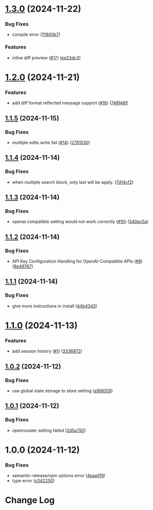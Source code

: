 # [1.3.0](https://github.com/lee88688/aider-composer/compare/v1.2.0...v1.3.0) (2024-11-22)


### Bug Fixes

* compile error ([7f800b7](https://github.com/lee88688/aider-composer/commit/7f800b7be040f2fc7e1d5928561e51ab7bf58875))


### Features

* inline diff preview ([#17](https://github.com/lee88688/aider-composer/issues/17)) ([ee23dc3](https://github.com/lee88688/aider-composer/commit/ee23dc3edacd15bbda7dd3a63d2bfab831f28f1d))

# [1.2.0](https://github.com/lee88688/aider-composer/compare/v1.1.5...v1.2.0) (2024-11-21)


### Features

* add diff format reflected message support ([#16](https://github.com/lee88688/aider-composer/issues/16)) ([746f46f](https://github.com/lee88688/aider-composer/commit/746f46f4a928431490f089b270379e587fc3bce2))

## [1.1.5](https://github.com/lee88688/aider-composer/compare/v1.1.4...v1.1.5) (2024-11-15)


### Bug Fixes

* multiple edits write fail ([#14](https://github.com/lee88688/aider-composer/issues/14)) ([2781530](https://github.com/lee88688/aider-composer/commit/27815301856adeb8454388e1eeee46eab37ce9d8))

## [1.1.4](https://github.com/lee88688/aider-composer/compare/v1.1.3...v1.1.4) (2024-11-14)


### Bug Fixes

* when multiple search block, only last will be apply. ([7d14cf2](https://github.com/lee88688/aider-composer/commit/7d14cf2600e0095866f3201928edcb3174656408))

## [1.1.3](https://github.com/lee88688/aider-composer/compare/v1.1.2...v1.1.3) (2024-11-14)


### Bug Fixes

* openai compatible setting would not work correctly ([#10](https://github.com/lee88688/aider-composer/issues/10)) ([340ec5a](https://github.com/lee88688/aider-composer/commit/340ec5a3e34ea32ba95290efb6df982d002d5504))

## [1.1.2](https://github.com/lee88688/aider-composer/compare/v1.1.1...v1.1.2) (2024-11-14)


### Bug Fixes

* API Key Configuration Handling for OpenAI-Compatible APIs ([#8](https://github.com/lee88688/aider-composer/issues/8)) ([8e49767](https://github.com/lee88688/aider-composer/commit/8e49767aa7a3665fa03cf418a9833a048a490ebc))

## [1.1.1](https://github.com/lee88688/aider-composer/compare/v1.1.0...v1.1.1) (2024-11-14)


### Bug Fixes

* give more instructions in install ([44b43d3](https://github.com/lee88688/aider-composer/commit/44b43d3ae4ae2e08fd6e20d4cc7d94ba09ec607f))

# [1.1.0](https://github.com/lee88688/aider-composer/compare/v1.0.2...v1.1.0) (2024-11-13)


### Features

* add session history ([#1](https://github.com/lee88688/aider-composer/issues/1)) ([3336972](https://github.com/lee88688/aider-composer/commit/333697289a7b3037ed71137b73577a49b4149c55))

## [1.0.2](https://github.com/lee88688/aider-composer/compare/v1.0.1...v1.0.2) (2024-11-12)


### Bug Fixes

* use global state storage to store setting ([a188059](https://github.com/lee88688/aider-composer/commit/a1880597e25dcf776014e22cd80207cb45793e90))

## [1.0.1](https://github.com/lee88688/aider-composer/compare/v1.0.0...v1.0.1) (2024-11-12)


### Bug Fixes

* openroouter setting failed ([2d5a792](https://github.com/lee88688/aider-composer/commit/2d5a7920518cf1a580e6abca043d7fa12040b048))

# 1.0.0 (2024-11-12)


### Bug Fixes

* semantic-release/npm options error ([4eaa5f9](https://github.com/lee88688/aider-composer/commit/4eaa5f92e98383adc3c026caae0c7291628b6c3d))
* type error ([c042250](https://github.com/lee88688/aider-composer/commit/c042250792f0f30f4001e95c1cbdd98b576623b5))

# Change Log
